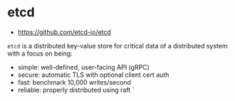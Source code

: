 # etcd

- https://github.com/etcd-io/etcd

`etcd` is a distributed key-value store
    for critical data of a distributed system
    with a focus on being:
- simple: well-defined, user-facing API (gRPC)
- secure: automatic TLS with optional client cert auth
- fast: benchmark 10,000 writes/second
- reliable: properly distributed using raft
`
